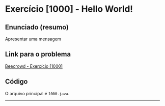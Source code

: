 # Exercício [1000] - Hello World!

## Enunciado (resumo)
Apresentar uma mensagem

## Link para o problema  
[Beecrowd - Exercício [1000]](https://www.beecrowd.com.br/judge/pt/problems/view/1000)

## Código  
O arquivo principal é `1000.java`.

---
